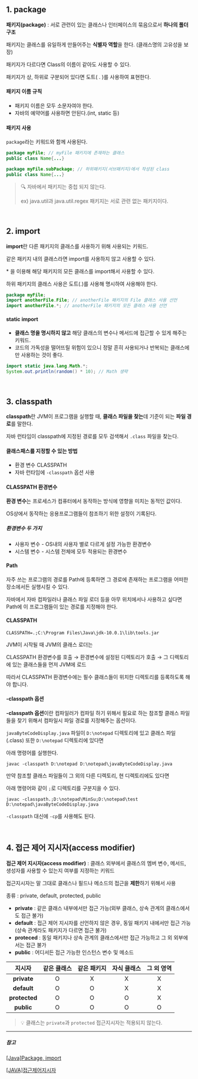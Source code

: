 ## 1. package

**패키지(package)** : 서로 관련이 있는 클래스나 인터페이스의 묶음으로서 **하나의 폴더 구조**

패키지는 클래스를 유일하게 만들어주는 **식별자 역할**을 한다. (클래스명의 고유성을 보장)

패키지가 다르다면 Class의 이름이 같아도 사용할 수 있다.

패키지가 상, 하위로 구분되어 있다면 도트( . )를 사용하여 표현한다.

#### 패키지 이름 규칙

- 패키지 이름은 모두 소문자여야 한다.
- 자바의 예약어를 사용하면 안된다.(int, static 등)

#### 패키지 사용

`package`라는 키워드와 함께 사용된다.

```java
package myFile; // myFile 패키지에 존재하는 클래스
public class Name{...}
```

```java
package myFile.subPackage; // 하위패키지(서브패키지)에서 작성된 class
public class Name{...}
```

> 🔍 자바에서 패키지는 중첩 되지 않는다.
>
> ex) java.util과 java.util.regex 패키지는 서로 관련 없는 패키지이다.

<br>

## 2. import 

**import**란 다른 패키지의 클래스를 사용하기 위해 사용되는 키워드.

같은 패키지 내의 클래스라면 import를 사용하지 않고 사용할 수 있다.

\* 을 이용해 해당 패키지의 모든 클래스를 import해서 사용할 수 있다.

하위 패키지의 클래스 사용은 도트(.)를 사용해 명시하여 사용해야 한다.

```java
package myFile;
import anotherFile.File; // anotherFile 패키지의 File 클래스 사용 선언
import anotherFile.*; // anotherFile 패키지의 모든 클래스 사용 선언
```

#### static import

- **클래스 명을 명시하지 않고** 해당 클래스의 변수나 메서드에 접근할 수 있게 해주는 키워드.
- 코드의 가독성을 떨어뜨릴 위험이 있으니 정말 흔히 사용되거나 반복되는 클래스에만 사용하는 것이 좋다.

```java
import static java.lang.Math.*;
System.out.println(random() * 10); // Math 생략
```

<br>

## 3. classpath

**classpath**란 JVM이 프로그램을 실행할 때, **클래스 파일을 찾는**데 기준이 되는 **파일 경로**를 말한다.

자바 런타임이 classpath에 지정된 경로를 모두 검색해서 `.class` 파일을 찾는다.

#### 클래스패스를 지정할 수 있는 방법

- 환경 변수 CLASSPATH
- 자바 런타임에 `-classpath` 옵션 사용


#### CLASSPATH 환경변수

**환경 변수**는 프로세스가 컴퓨터에서 동작하는 방식에 영향을 미치는 동적인 값이다.

OS상에서 동작하는 응용프로그램들이 참조하기 위한 설정이 기록된다.

##### 환경변수 두 가지

- 사용자 변수 - OS내의 사용자 별로 다르게 설정 가능한 환경변수
- 시스템 변수 - 시스템 전체에 모두 적용되는 환경변수


#### Path

자주 쓰는 프로그램의 경로를 Path에 등록하면 그 경로에 존재하는 프로그램을 어떠한 장소에서든 실행시킬 수 있다.

자바에서 자바 컴파일러나 클래스 파일 로더 등을 아무 위치에서나 사용하고 싶다면 Path에 이 프로그램들이 있는 경로를 지정해야 한다.


#### CLASSPATH

```shell
CLASSPATH=.;C:\Program Files\Java\jdk-10.0.1\lib\tools.jar
```

JVM이 시작될 때 JVM의 클래스 로더는

CLASSPATH 환경변수를 호출 → 환경변수에 설정된 디렉토리가 호출 → 그 디렉토리에 있는 클래스들을 먼저 JVM에 로드

따라서 CLASSPATH 환경변수에는 필수 클래스들이 위치한 디렉토리를 등록하도록 해야 합니다.


#### -classpath 옵션

**-classpath 옵션**이란 컴파일러가 컴파일 하기 위해서 필요로 하는 참조할 클래스 파일들을 찾기 위해서 컴파일시 파일 경로를 지정해주는 옵션이다.

`javaByteCodeDisplay.java` 파일이 `D:\notepad` 디렉토리에 있고 클래스 파일(.class) 또한 `D:\notepad` 디렉토리에 있다면 

아래 명령어를 실행한다.

```shell
javac -classpath D:\notepad D:\notepad\javaByteCodeDisplay.java
```

만약 참조할 클래스 파일들이 그 외의 다른 디렉토리, 현 디렉토리에도 있다면 

아래 명령어와 같이 `;`로 디렉토리를 구분지을 수 있다.

```shell
javac -classpath.;D:\notepad\MinSu;D:\notepad\test D:\notepad\javaByteCodeDisplay.java
```

`-classpath` 대신에 `-cp`를 사용해도 된다.

<br>

## 4. 접근 제어 지시자(access modifier)

**접근 제어 지시자(access modifier)** : 클래스 외부에서 클래스의 멤버 변수, 메서드, 생성자를 사용할 수 있는지 여부를 지정하는 키워드

접근지시자는 말 그대로 클래스나 필드나 메소드의 접근을 **제한**하기 위해서 사용

종류 : private, default, protected, public

- **private** : 같은 클래스 내부에서만 접근 가능(외부 클래스, 상속 관계의 클래스에서도 접근 불가)
- **default** : 접근 제어 지시자를 선언하지 않은 경우, 동일 패키지 내에서만 접근 가능(상속 관계라도 패키지가 다르면 접근 불가)
- **proteced** : 동일 패키지나 상속 관계의 클래스에서만 접근 가능하고 그 외 외부에서는 접근 불가
- **public** : 어디서든 접근 가능한 인스턴스 변수 및 메소드

|  지시자   | 같은 클래스 | 같은 패키지 | 자식 클래스 | 그 외 영역 |
| :-----------: | :---------------: | :-------------: | :-----------------: | :-------------: |
|  **private**  |         O         |        X        |          X          |        X        |
|  **default**  |         O         |        O        |          X          |        X        |
| **protected** |         O         |        O        |          O          |        X        |
|  **public**   |         O         |        O        |          O          |        O        |


> 💡 클래스는 `private`과 `protected` 접근지시자는 적용되지 않는다.

---

##### **참고**

[[Java]Package, import](https://defo9d.tistory.com/entry/JavaPackage-import)

[[JAVA]접근제어지시자](https://computer-science-student.tistory.com/321)
